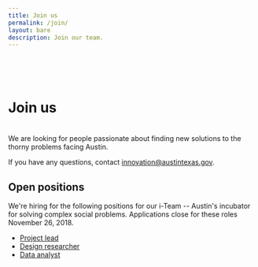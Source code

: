```yaml
---
title: Join us
permalink: /join/
layout: bare
description: Join our team. 
---
```


<h1 style= "padding-top: 64px; padding-bottom: 18px;"> Join us</h1>

We are looking for people passionate about finding new solutions to the thorny problems facing Austin. 

If you have any questions, contact [innovation@austintexas.gov](mailto:innovation@austintexas.gov).

## Open positions

We're hiring for the following positions for our i-Team -- Austin's incubator for solving complex social problems. Applications close for these roles November 26, 2018.
- [Project lead](/innovation/project-lead/) 
- [Design researcher](/innovation/design-researcher/)
- [Data analyst](/innovation/data-analyst/) 
